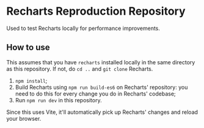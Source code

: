 # Recharts Reproduction Repository

Used to test Recharts locally for performance improvements.

## How to use

This assumes that you have `recharts` installed locally in the same directory as this repository.
If not, do `cd ..` and `git clone` Recharts.

1. `npm install`;
1. Build Recharts using `npm run build-es6` on Recharts' repository: you need to do this for every change you do in Recharts' codebase;
1. Run `npm run dev` in this repository.

Since this uses Vite, it'll automatically pick up Recharts' changes and reload your browser.

